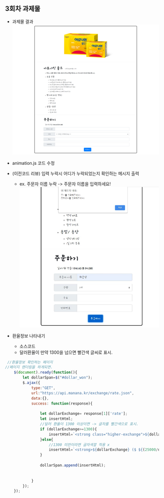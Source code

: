 ## 3회차 과제물
- 과제물 결과
![결과물](./result_1.png)


- animation.js 코드 수정
- (이전코드 리뷰) 입력 누락시 어디가 누락되었는지 확인하는 메시지 출력
  - ex. 주문자 이름 누락 -> 주문자 이름을 입력하세요!
![수정결과](./result_2.JPG)
  

- 환율정보 나타내기
  - 소스코드
  - 달러환율이 만약 1300을 넘으면 빨간색 글씨로 표시.
```javascript
 //환율정보 확인하는 페이지
//페이지 랜더링을 하게되면.
    $(document).ready(function(){
        let dollarSpan=$("#dollar_won");
        $.ajax({
            type:"GET",
            url:"https://api.manana.kr/exchange/rate.json",
            data:{},
            success: function(response){
                
                let dollarExchange= response[1]['rate'];
                let insertHtml;
                //달러 환율이 1300 이상이면 -> 글자를 빨간색으로 표시.
                if (dollarExchange>=1300){
                    insertHtml=`<strong class="higher-exchange">${dollarExchange} ($ ${(25000/dollarExchange).toFixed(3)})</strong>`;
                }else{
                    //1300 미만이라면 글자색깔 적용 x
                    insertHtml=`<strong>${dollarExchange} ($ ${(25000/dollarExchange).toFixed(3)})</strong>`;
                }
                
                dollarSpan.append(insertHtml);
                

            }
        });
    });
```
